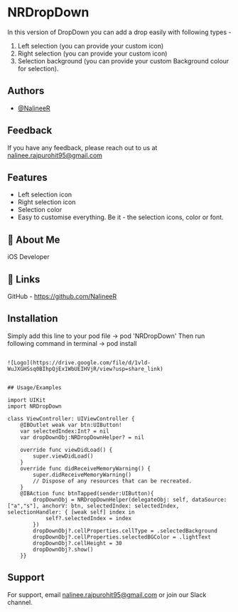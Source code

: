 
# NRDropDown

In this version of DropDown you can add a drop easily with following types - 
1. Left selection (you can provide your custom icon)
2. Right selection (you can provide your custom icon)
3. Selection background (you can provide your custom Background colour for selection).



## Authors

- [@NalineeR](https://github.com/NalineeR)


## Feedback

If you have any feedback, please reach out to us at nalinee.rajpurohit95@gmail.com


## Features

- Left selection icon
- Right selection icon
- Selection color
- Easy to customise everything. Be it - the selection icons, color or font. 



## 🚀 About Me
iOS Developer


## 🔗 Links
GitHub - https://github.com/NalineeR
## Installation
Simply add this line to your pod file -> pod 'NRDropDown'
Then run following command in terminal -> pod install
```
    
![Logo](https://drive.google.com/file/d/1vld-WuJXGHSsq0BIhpQjEx1WbUEIHVjR/view?usp=share_link)


## Usage/Examples

import UIKit
import NRDropDown

class ViewController: UIViewController {
    @IBOutlet weak var btn:UIButton!
    var selectedIndex:Int? = nil
    var dropDownObj:NRDropDownHelper? = nil
    
    override func viewDidLoad() {
        super.viewDidLoad()
    }
    override func didReceiveMemoryWarning() {
        super.didReceiveMemoryWarning()
        // Dispose of any resources that can be recreated.
    }
    @IBAction func btnTapped(sender:UIButton){
        dropDownObj = NRDropDownHelper(delegateObj: self, dataSource: ["a","s"], anchorV: btn, selectedIndex: selectedIndex, selectionHandler: { [weak self] index in
            self?.selectedIndex = index
        })
        dropDownObj?.cellProperties.cellType = .selectedBackground
        dropDownObj?.cellProperties.selectedBGColor = .lightText
        dropDownObj?.cellHeight = 30
        dropDownObj?.show()
    }}
```


## Support

For support, email nalinee.rajpurohit95@gmail.com or join our Slack channel.
